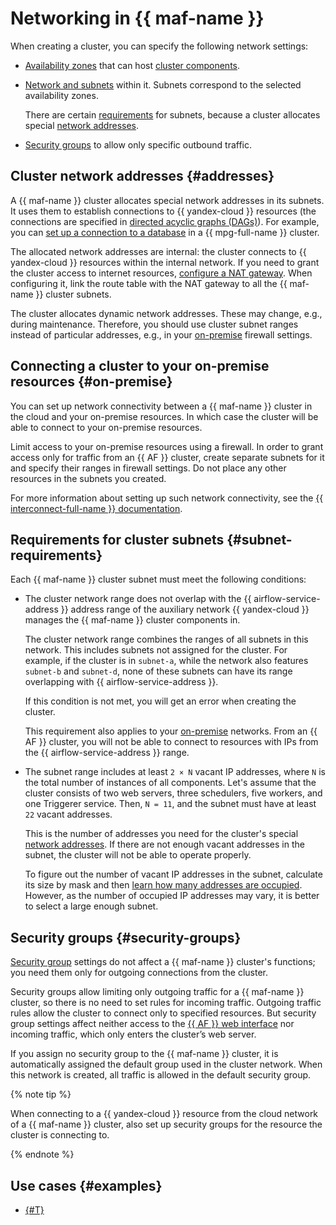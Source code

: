 # Networking in {{ maf-name }}

When creating a cluster, you can specify the following network settings:

* [Availability zones](../../overview/concepts/geo-scope.md) that can host [cluster components](index.md#components).
* [Network and subnets](../../vpc/concepts/network.md) within it. Subnets correspond to the selected availability zones.

   There are certain [requirements](#subnet-requirements) for subnets, because a cluster allocates special [network addresses](#addresses).

* [Security groups](#security-groups) to allow only specific outbound traffic.

## Cluster network addresses {#addresses}

A {{ maf-name }} cluster allocates special network addresses in its subnets. It uses them to establish connections to {{ yandex-cloud }} resources (the connections are specified in [directed acyclic graphs (DAGs)](index.md#about-the-service)). For example, you can [set up a connection to a database](../operations/lockbox-secrets-in-maf-cluster.md) in a {{ mpg-full-name }} cluster.

The allocated network addresses are internal: the cluster connects to {{ yandex-cloud }} resources within the internal network. If you need to grant the cluster access to internet resources, [configure a NAT gateway](../../vpc/operations/create-nat-gateway.md). When configuring it, link the route table with the NAT gateway to all the {{ maf-name }} cluster subnets.

The cluster allocates dynamic network addresses. These may change, e.g., during maintenance. Therefore, you should use cluster subnet ranges instead of particular addresses, e.g., in your [on-premise](#on-premise) firewall settings.

## Connecting a cluster to your on-premise resources {#on-premise}

You can set up network connectivity between a {{ maf-name }} cluster in the cloud and your on-premise resources. In which case the cluster will be able to connect to your on-premise resources.

Limit access to your on-premise resources using a firewall. In order to grant access only for traffic from an {{ AF }} cluster, create separate subnets for it and specify their ranges in firewall settings. Do not place any other resources in the subnets you created.

For more information about setting up such network connectivity, see the [{{ interconnect-full-name }} documentation](../../interconnect/concepts/index.md).

## Requirements for cluster subnets {#subnet-requirements}

Each {{ maf-name }} cluster subnet must meet the following conditions:

* The cluster network range does not overlap with the {{ airflow-service-address }} address range of the auxiliary network {{ yandex-cloud }} manages the {{ maf-name }} cluster components in.

   The cluster network range combines the ranges of all subnets in this network. This includes subnets not assigned for the cluster. For example, if the cluster is in `subnet-a`, while the network also features `subnet-b` and `subnet-d`, none of these subnets can have its range overlapping with {{ airflow-service-address }}.

   If this condition is not met, you will get an error when creating the cluster.

   This requirement also applies to your [on-premise](#on-premise) networks. From an {{ AF }} cluster, you will not be able to connect to resources with IPs from the {{ airflow-service-address }} range.

* The subnet range includes at least `2 × N` vacant IP addresses, where `N` is the total number of instances of all components. Let's assume that the cluster consists of two web servers, three schedulers, five workers, and one Triggerer service. Then, `N = 11`, and the subnet must have at least `22` vacant addresses.

   This is the number of addresses you need for the cluster's special [network addresses](#addresses). If there are not enough vacant addresses in the subnet, the cluster will not be able to operate properly.

   To figure out the number of vacant IP addresses in the subnet, calculate its size by mask and then [learn how many addresses are occupied](../../vpc/operations/subnet-used-addresses.md). However, as the number of occupied IP addresses may vary, it is better to select a large enough subnet.

## Security groups {#security-groups}

[Security group](../../vpc/concepts/security-groups.md) settings do not affect a {{ maf-name }} cluster's functions; you need them only for outgoing connections from the cluster.

Security groups allow limiting only outgoing traffic for a {{ maf-name }} cluster, so there is no need to set rules for incoming traffic. Outgoing traffic rules allow the cluster to connect only to specified resources. But security group settings affect neither access to the [{{ AF }} web interface](../operations/af-interfaces.md#web-gui) nor incoming traffic, which only enters the cluster’s web server.

If you assign no security group to the {{ maf-name }} cluster, it is automatically assigned the default group used in the cluster network. When this network is created, all traffic is allowed in the default security group.

{% note tip %}

When connecting to a {{ yandex-cloud }} resource from the cloud network of a {{ maf-name }} cluster, also set up security groups for the resource the cluster is connecting to.

{% endnote %}


## Use cases {#examples}

* [{#T}](../tutorials/airflow-auto-tasks.md)
